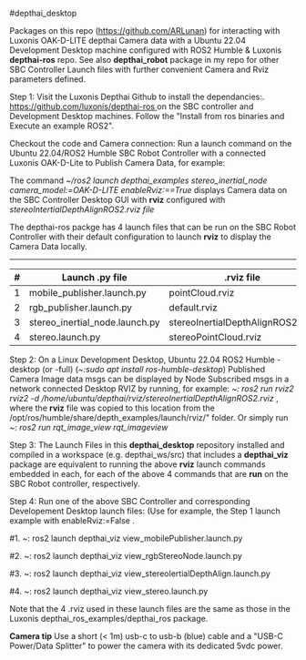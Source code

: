 #depthai_desktop

Packages on this repo (<u>https://github.com/ARLunan</u>) for interacting with Luxonis OAK-D-LITE depthai Camera data with a Ubuntu 22.04 Development Desktop machine configured with ROS2 Humble & Luxonis **depthai-ros** repo. See also **depthai_robot** package in my repo for other SBC Controller Launch files with further convenient Camera and Rviz parameters defined.

Step 1: Visit the Luxonis Depthai Github to install the dependancies:. <u>https://github.com/luxonis/depthai-ros </u> on the SBC controller and Development Desktop machines. Follow the "Install from ros binaries and Execute an example ROS2". 

Checkout the code and Camera connection: Run a launch command on the Ubuntu 22.04/ROS2 Humble SBC Robot Controller with a connected Luxonis OAK-D-Lite to Publish Camera Data, for example:  

The command _~/ros2 launch depthai_examples stereo_inertial_node camera_model:=OAK-D-LITE enableRviz:==True_ displays Camera data on the SBC Controller Desktop GUI with **rviz** configured with _stereoIntertialDepthAlignROS2.rviz file_  

The depthai-ros packge has 4 launch files that can be run on the SBC Robot Controller with their default configuration to launch **rviz** to display the Camera Data locally.  
___  
| # | Launch .py file                | .rviz file                        | Executable Name      | .cpp file              |
| - | -------------------------------| --------------------------------- | -------------------- | ---------------------- |
| 1 | mobile_publisher.launch.py     | pointCloud.rviz                   | mobilenet_node       | mobilenet_publisher    |
| 2 | rgb_publisher.launch.py        | default.rviz                      | rgb_stereo_node      | rgb_stereo_publisher   |
| 3 | stereo_inertial_node.launch.py | stereoInertialDepthAlignROS2.rviz | stereo_inertial_node | rgb_inertial_publisher |
| 4 | stereo.launch.py               | stereoPointCloud.rviz             | stereo_node          | stereo_publisher       |

Step 2: On a Linux Development Desktop, Ubuntu 22.04 ROS2 Humble -desktop (or -full) (_~:sudo apt install ros-humble-desktop_) Published Camera Image data msgs can be displayed by Node Subscribed msgs in a network connected Desktop RVIZ by running, for example: _~: ros2 run rviz2 rviz2 -d /home/ubuntu/depthai/rviz/stereoInertialDepthAlignROS2.rviz_ , where the **rviz** file was copied to this location from the /opt/ros/humble/share/depth_examples/launch/rviz/" folder. Or simply run _~: ros2 run rqt_image_view rqt_imageview_

Step 3: The Launch Files in this **depthai_desktop** repository installed and compiled in a workspace (e.g. depthai_ws/src) that includes a **depthai_viz** package are equivalent to running the above **rviz** launch commands embedded in each, for each of the above 4 commands that are **run** on the SBC Robot controller, respectively.

Step 4: Run one of the above SBC Controller and corresponding Developement Desktop launch files:  (Use for example, the Step 1 launch example with enableRviz:=False .

\#1. ~: ros2 launch depthai_viz view_mobilePublisher.launch.py 

\#2. ~: ros2 launch depthai_viz view_rgbStereoNode.launch.py 

\#3. ~: ros2 launch depthai_viz view_stereoIertialDepthAlign.launch.py 

\#4. ~: ros2 launch depthai_viz view_stereo.launch.py  

Note that the 4 .rviz used in these launch files are the same as those in the Luxonis depthai_ros_examples/depthai_ros package.

**Camera tip**
Use a short (< 1m) usb-c to usb-b (blue) cable and a "USB-C Power/Data Splitter" to power the camera with its dedicated 5vdc power.